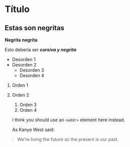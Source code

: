 # Título


## Estas son negritas
__Negrita__
**negrita**

Esto debería ser __*cursiva y negrita*__

* Desorden 1
* Desorden 2
  * Desorden 3
  * Desorden 4


1. Orden 1
1. Orden 2
   1. Orden 3
   1. Orden 4


   I think you should use an
   `<addr>` element here instead.

   As Kanye West said:

> We're living the future so
> the present is our past.
